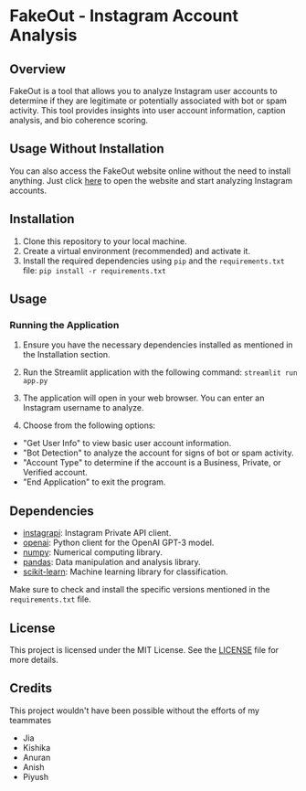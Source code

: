 # FakeOut - Instagram Account Analysis

## Overview
FakeOut is a tool that allows you to analyze Instagram user accounts to determine if they are legitimate or potentially associated with bot or spam activity. This tool provides insights into user account information, caption analysis, and bio coherence scoring.

## Usage Without Installation
You can also access the FakeOut website online without the need to install anything. Just click [here](https://fakeout-prototype-bjesc3mq6hmhyndxdl4r5t.streamlit.app/) to open the website and start analyzing Instagram accounts.

## Installation
1. Clone this repository to your local machine.
2. Create a virtual environment (recommended) and activate it.
3. Install the required dependencies using `pip` and the `requirements.txt` file: `pip install -r requirements.txt`

## Usage

### Running the Application
1. Ensure you have the necessary dependencies installed as mentioned in the Installation section.

2. Run the Streamlit application with the following command: `streamlit run app.py`

3. The application will open in your web browser. You can enter an Instagram username to analyze.

4. Choose from the following options:
- "Get User Info" to view basic user account information.
- "Bot Detection" to analyze the account for signs of bot or spam activity.
- "Account Type" to determine if the account is a Business, Private, or Verified account.
- "End Application" to exit the program.

## Dependencies

- [instagrapi](https://pypi.org/project/instagrapi/): Instagram Private API client.
- [openai](https://pypi.org/project/openai/): Python client for the OpenAI GPT-3 model.
- [numpy](https://pypi.org/project/numpy/): Numerical computing library.
- [pandas](https://pypi.org/project/pandas/): Data manipulation and analysis library.
- [scikit-learn](https://pypi.org/project/scikit-learn/): Machine learning library for classification.

Make sure to check and install the specific versions mentioned in the `requirements.txt` file.

## License

This project is licensed under the MIT License. See the [LICENSE](LICENSE) file for more details.

## Credits
This project wouldn't have been possible without the efforts of my teammates
- Jia
- Kishika
- Anuran
- Anish
- Piyush
